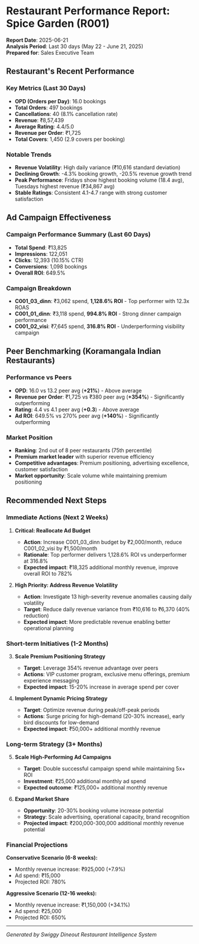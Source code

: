 # Restaurant Performance Report: Spice Garden (R001)

**Report Date**: 2025-06-21  
**Analysis Period**: Last 30 days (May 22 - June 21, 2025)  
**Prepared for**: Sales Executive Team

## Restaurant's Recent Performance

### Key Metrics (Last 30 Days)
- **OPD (Orders per Day)**: 16.0 bookings
- **Total Orders**: 497 bookings
- **Cancellations**: 40 (8.1% cancellation rate)
- **Revenue**: ₹8,57,439
- **Average Rating**: 4.4/5.0
- **Revenue per Order**: ₹1,725
- **Total Covers**: 1,450 (2.9 covers per booking)

### Notable Trends
- **Revenue Volatility**: High daily variance (₹10,616 standard deviation)
- **Declining Growth**: -4.3% booking growth, -20.5% revenue growth trend
- **Peak Performance**: Fridays show highest booking volume (18.4 avg), Tuesdays highest revenue (₹34,867 avg)
- **Stable Ratings**: Consistent 4.1-4.7 range with strong customer satisfaction

## Ad Campaign Effectiveness

### Campaign Performance Summary (Last 60 Days)
- **Total Spend**: ₹13,825
- **Impressions**: 122,051
- **Clicks**: 12,393 (10.15% CTR)
- **Conversions**: 1,098 bookings
- **Overall ROI**: 649.5%

### Campaign Breakdown
- **C001_03_dinn**: ₹3,062 spend, **1,128.6% ROI** - Top performer with 12.3x ROAS
- **C001_01_dinn**: ₹3,118 spend, **994.8% ROI** - Strong dinner campaign performance
- **C001_02_visi**: ₹7,645 spend, **316.8% ROI** - Underperforming visibility campaign

## Peer Benchmarking (Koramangala Indian Restaurants)

### Performance vs Peers
- **OPD**: 16.0 vs 13.2 peer avg (**+21%**) - Above average
- **Revenue per Order**: ₹1,725 vs ₹380 peer avg (**+354%**) - Significantly outperforming
- **Rating**: 4.4 vs 4.1 peer avg (**+0.3**) - Above average  
- **Ad ROI**: 649.5% vs 270% peer avg (**+140%**) - Significantly outperforming

### Market Position
- **Ranking**: 2nd out of 8 peer restaurants (75th percentile)
- **Premium market leader** with superior revenue efficiency
- **Competitive advantages**: Premium positioning, advertising excellence, customer satisfaction
- **Market opportunity**: Scale volume while maintaining premium positioning

## Recommended Next Steps

### Immediate Actions (Next 2 Weeks)
1. **Critical: Reallocate Ad Budget**
   - **Action**: Increase C001_03_dinn budget by ₹2,000/month, reduce C001_02_visi by ₹1,500/month
   - **Rationale**: Top performer delivers 1,128.6% ROI vs underperformer at 316.8%
   - **Expected impact**: ₹18,325 additional monthly revenue, improve overall ROI to 782%

2. **High Priority: Address Revenue Volatility**
   - **Action**: Investigate 13 high-severity revenue anomalies causing daily volatility
   - **Target**: Reduce daily revenue variance from ₹10,616 to ₹6,370 (40% reduction)
   - **Expected impact**: More predictable revenue enabling better operational planning

### Short-term Initiatives (1-2 Months)
3. **Scale Premium Positioning Strategy**
   - **Target**: Leverage 354% revenue advantage over peers
   - **Actions**: VIP customer program, exclusive menu offerings, premium experience messaging
   - **Expected impact**: 15-20% increase in average spend per cover

4. **Implement Dynamic Pricing Strategy**
   - **Target**: Optimize revenue during peak/off-peak periods
   - **Actions**: Surge pricing for high-demand (20-30% increase), early bird discounts for low-demand
   - **Expected impact**: ₹50,000+ additional monthly revenue

### Long-term Strategy (3+ Months)
5. **Scale High-Performing Ad Campaigns**
   - **Target**: Double successful campaign spend while maintaining 5x+ ROI
   - **Investment**: ₹25,000 additional monthly ad spend
   - **Expected outcome**: ₹125,000+ additional monthly revenue

6. **Expand Market Share**
   - **Opportunity**: 20-30% booking volume increase potential
   - **Strategy**: Scale advertising, operational capacity, brand recognition
   - **Projected impact**: ₹200,000-300,000 additional monthly revenue potential

### Financial Projections

**Conservative Scenario (6-8 weeks):**
- Monthly revenue increase: ₹925,000 (+7.9%)
- Ad spend: ₹15,000 
- Projected ROI: 780%

**Aggressive Scenario (12-16 weeks):**
- Monthly revenue increase: ₹1,150,000 (+34.1%)
- Ad spend: ₹25,000
- Projected ROI: 650%

---
*Generated by Swiggy Dineout Restaurant Intelligence System*